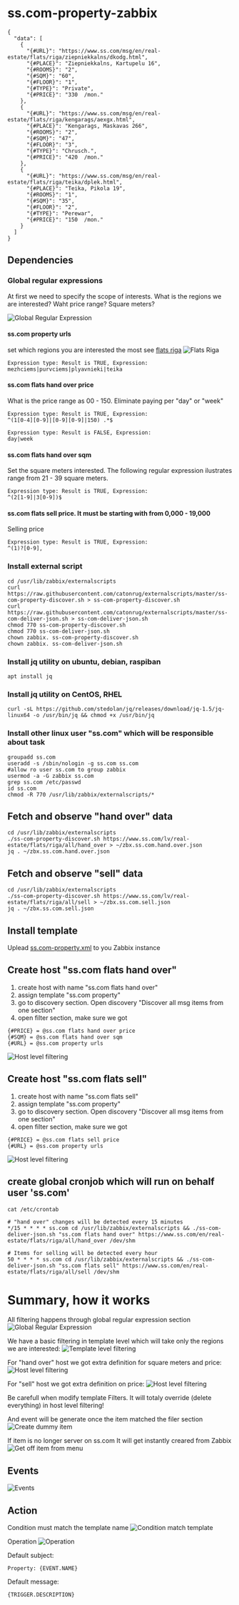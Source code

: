 # ss.com-property-zabbix

```
{
  "data": [
    {
      "{#URL}": "https://www.ss.com/msg/en/real-estate/flats/riga/ziepniekkalns/dkodg.html",
      "{#PLACE}": "Ziepniekkalns, Kartupelu 16",
      "{#ROOMS}": "2",
      "{#SQM}": "60",
      "{#FLOOR}": "1",
      "{#TYPE}": "Private",
      "{#PRICE}": "330  /mon."
    },
    {
      "{#URL}": "https://www.ss.com/msg/en/real-estate/flats/riga/kengarags/aexgx.html",
      "{#PLACE}": "Kengarags, Maskavas 266",
      "{#ROOMS}": "2",
      "{#SQM}": "47",
      "{#FLOOR}": "3",
      "{#TYPE}": "Chrusch.",
      "{#PRICE}": "420  /mon."
    },
    {
      "{#URL}": "https://www.ss.com/msg/en/real-estate/flats/riga/teika/dplek.html",
      "{#PLACE}": "Teika, Pikola 19",
      "{#ROOMS}": "1",
      "{#SQM}": "35",
      "{#FLOOR}": "2",
      "{#TYPE}": "Perewar",
      "{#PRICE}": "150  /mon."
    }
  ]
}

```

## Dependencies

### Global regular expressions

At first we need to specify the scope of interests. What is the regions we are interested? Waht price range? Square meters?

![Global Regular Expression](https://raw.githubusercontent.com/catonrug/ss.com-property-zabbix/master/ss.com-global-regex.png)

#### ss.com property urls
set which regions you are interested the most see [flats riga](https://www.ss.com/en/real-estate/flats/riga/)
![Flats Riga](https://raw.githubusercontent.com/catonrug/ss.com-property-zabbix/master/ss.com-riga-regions.png)
```
Expression type: Result is TRUE, Expression:
mezhciems|purvciems|plyavnieki|teika
```



#### ss.com flats hand over price
What is the price range as 00 - 150. Eliminate paying per "day" or "week"
```
Expression type: Result is TRUE, Expression:
^(1[0-4][0-9]|[0-9][0-9]|150) .*$

Expression type: Result is FALSE, Expression:
day|week
```

#### ss.com flats hand over sqm
Set the square meters interested. The following regular expression ilustrates range from 21 - 39 square meters.
```
Expression type: Result is TRUE, Expression:
^(2[1-9]|3[0-9])$
```

#### ss.com flats sell price. It must be starting with from 0,000 - 19,000
Selling price
```
Expression type: Result is TRUE, Expression:
^(1)?[0-9],
```


### Install external script
```
cd /usr/lib/zabbix/externalscripts
curl https://raw.githubusercontent.com/catonrug/externalscripts/master/ss-com-property-discover.sh > ss-com-property-discover.sh
curl https://raw.githubusercontent.com/catonrug/externalscripts/master/ss-com-deliver-json.sh > ss-com-deliver-json.sh
chmod 770 ss-com-property-discover.sh
chmod 770 ss-com-deliver-json.sh
chown zabbix. ss-com-property-discover.sh
chown zabbix. ss-com-deliver-json.sh
```

### Install jq utility on ubuntu, debian, raspiban
```
apt install jq
```
### Install jq utility on CentOS, RHEL
```
curl -sL https://github.com/stedolan/jq/releases/download/jq-1.5/jq-linux64 -o /usr/bin/jq && chmod +x /usr/bin/jq
```

### Install other linux user "ss.com" which will be responsible about task
```
groupadd ss.com
useradd -s /sbin/nologin -g ss.com ss.com
#allow ro user ss.com to group zabbix
usermod -a -G zabbix ss.com
grep ss.com /etc/passwd
id ss.com
chmod -R 770 /usr/lib/zabbix/externalscripts/*
```

## Fetch and observe "hand over" data 
```
cd /usr/lib/zabbix/externalscripts
./ss-com-property-discover.sh https://www.ss.com/lv/real-estate/flats/riga/all/hand_over > ~/zbx.ss.com.hand.over.json
jq . ~/zbx.ss.com.hand.over.json
```

## Fetch and observe "sell" data
```
cd /usr/lib/zabbix/externalscripts
./ss-com-property-discover.sh https://www.ss.com/lv/real-estate/flats/riga/all/sell > ~/zbx.ss.com.sell.json
jq . ~/zbx.ss.com.sell.json
```

## Install template
Uplead [ss.com-property.xml](https://raw.githubusercontent.com/catonrug/ss.com-property-zabbix/master/ss.com-property.xml) to you Zabbix instance

## Create host "ss.com flats hand over"
1) create host with name "ss.com flats hand over"
2) assign template "ss.com property"
3) go to discovery section. Open discovery "Discover all msg items from one section"
4) open filter section, make sure we got
```
{#PRICE} = @ss.com flats hand over price
{#SQM} = @ss.com flats hand over sqm
{#URL} = @ss.com property urls
```
![Host level filtering](https://raw.githubusercontent.com/catonrug/ss.com-property-zabbix/master/filters-hand-over.png)


## Create host "ss.com flats sell"
1) create host with name "ss.com flats sell"
2) assign template "ss.com property"
3) go to discovery section. Open discovery "Discover all msg items from one section"
4) open filter section, make sure we got
```
{#PRICE} = @ss.com flats sell price
{#URL} = @ss.com property urls
```
![Host level filtering](https://raw.githubusercontent.com/catonrug/ss.com-property-zabbix/master/filters-sell.png)


## create global cronjob which will run on behalf user 'ss.com'
```
cat /etc/crontab

# "hand over" changes will be detected every 15 minutes
*/15 * * * * ss.com cd /usr/lib/zabbix/externalscripts && ./ss-com-deliver-json.sh "ss.com flats hand over" https://www.ss.com/en/real-estate/flats/riga/all/hand_over /dev/shm

# Items for selling will be detected every hour
50 * * * * ss.com cd /usr/lib/zabbix/externalscripts && ./ss-com-deliver-json.sh "ss.com flats sell" https://www.ss.com/en/real-estate/flats/riga/all/sell /dev/shm
```



# Summary, how it works
All filtering happens through global regular expression section
![Global Regular Expression](https://raw.githubusercontent.com/catonrug/ss.com-property-zabbix/master/ss.com-global-regex.png)

We have a basic filtering in template level which will take only the regions we are interested:
![Template level filtering](https://raw.githubusercontent.com/catonrug/ss.com-property-zabbix/master/filters-template.png)

For "hand over" host we got extra definition for square meters and price:
![Host level filtering](https://raw.githubusercontent.com/catonrug/ss.com-property-zabbix/master/filters-hand-over.png)

For "sell" host we got extra definition on price:
![Host level filtering](https://raw.githubusercontent.com/catonrug/ss.com-property-zabbix/master/filters-sell.png)

Be carefull when modify template Filters. It will totaly override (delete everything) in host level filtering!

And event will be generate once the item matched the filer section
![Create dummy item](https://raw.githubusercontent.com/catonrug/ss.com-property-zabbix/ss.com-property-dummy-trapper-item.png)

If item is no longer server on ss.com It will get instantly creared from Zabbix
![Get off item from menu](https://raw.githubusercontent.com/catonrug/ss.com-property-zabbix/ss.com-property-item-gets-off-menu.png)

## Events
![Events](https://raw.githubusercontent.com/catonrug/ss.com-property-zabbix/master/ss.com-property-in-use.png)

## Action
Condition must match the template name
![Condition match template](https://raw.githubusercontent.com/catonrug/ss.com-property-zabbix/master/action-condition-match-template-ss.com-property.png)

Operation
![Operation](https://raw.githubusercontent.com/catonrug/ss.com-property-zabbix/master/action-operations.png)


Default subject:
```
Property: {EVENT.NAME}
```
Default message:
```
{TRIGGER.DESCRIPTION}
```

